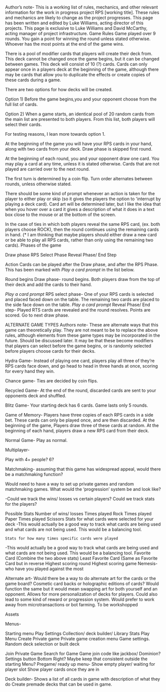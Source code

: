 Author’s note- This is a working list of rules, mechanics, and other relevant information for the work in progress project RPS [working title]. These rules and mechanics are likely to change as the project progresses. This page has been written and edited by Luke Williams, acting director of this projects. This page is exclusive to Luke Williams and David McCarthy, acting manager of project infrastructure.
Game Rules
Game played over 9 rounds.
You gain a point for winning the round unless stated otherwise. 
Whoever has the most points at the end of the game wins. 

There is a pool of modifier cards that players will create their deck from. This deck cannot be changed once the game begins, but it can be changed between games. This deck will consist of 10 (?) cards. Cards can only appear once in a players deck at the beginning of the game, although there may be cards that allow you to duplicate the effects or create copies of these cards during a game. 

There are two options for how decks will be created.

Option 1) Before the game begins,you and your opponent choose from the full list of cards.

Option 2) When a game starts, an identical pool of 20 random cards from the main list are presented to both players. From this list, both players will select their cards. 

For testing reasons, I lean more towards option 1. 

At the beginning of the game you will have your RPS cards in your hand, along with two cards from your deck. Draw phase is skipped first round. 

At the beginning of each round, you and your opponent draw one card. You may play a card at any time, unless it is stated otherwise. Cards that are not played are carried over to the next round. 

The first turn is determined by a coin flip. Turn order alternates between rounds, unless otherwise stated. 

There should be some kind of prompt whenever an action is taken for the player to either play or skip (so it gives the players the option to 'interrupt by playing a deck card). Card art will be determined later, but I like the idea that when you hover over a card it gives a description of what it does in a text box close to the mouse or at the bottom of the screen.  

In the case of ties in which both players reveal the same RPS card, (ex. both players choose ROCK), then the round continues using the remaining cards in hand. (* I am thinking that maybe players should either draw a new card or be able to play all RPS cards, rather than only using the remaining two cards).
Phases of the game 

Draw phase
RPS Select Phase 
Reveal Phase/ End Step 

Action Cards can be played after the Draw phase, and after the RPS Phase. This has been marked with *Play a card prompt* in the list below.

Round begins
Draw phase- round begins. Both players draw from the top of their deck and add the cards to their hand.


*Play a card prompt*
RPS select phase- One of your RPS cards is selected and placed faced down on the table. The remaining two cards are placed to the side face down on the table. 
*Play a card prompt*
Reveal Phase/ End step- Played RTS cards are revealed and the round resolves. Points are scored. Go to next draw phase.



	
ALTERNATE GAME TYPES
Authors note- These are alternate ways that this game can theoretically play. They are not meant to be to replace the above rules, although elements from these game types may be incorporated in the future. Should be discussed later. It may be that these become modifiers that players can select before the game begins, or is randomly selected before players choose cards for their decks. 

Hydra Game- Instead of playing one card, players play all three of they’re RPS cards face down, and go head to head in three hands at once, scoring for every hand they win. 

Chance game- Ties are decided by coin flips. 

Recycled Game- At the end of the round, discarded cards are sent to your opponents deck and shuffled. 

Blitz Game- Your starting deck has 6 cards. Game lasts only 5 rounds. 

Game of Memory- Players have three copies of each RPS cards in a side bet. These cards can only be played once, and are then discarded. At the beginning of the game, Players draw three of these cards at random. At the beginning of each hand, players draw a new RPS card from their deck. 

Normal Game- Play as normal.

Multiplayer- 

Play with 4+ people? 6?

Matchmaking- assuming that this game has widespread appeal, would there be a matchmaking function?

Would need to have a way to set up private games and random matchmaking games. 
What would the ‘progression’ system be and look like? 

-Could we track the wins/ losses vs certain players? Could we track stats for the players? 

Possible Stats
	Number of wins/ losses
	Times played Rock 
	Times played Paper
	Times played Scissors
	Stats for what cards were selected for your deck
-This would actually be a good way to track what cards are being used and what cards are not being used. This would be a balancing tool. 

	Stats for how many times specific cards were played 
-This would actually be a good way to track what cards are being used and what cards are not being used. This would be a balancing tool. 
	Favorite Card (Combine the two above stats) 
	Least Favorite Card (Same as Favorite Card but in reverse
 	Highest scoring round
	Highest scoring game
	Nemesis- who have you played against the most
 	

Alternate art- 
	Would there be a way to do alternate art for the cards or the game board? Cosmetic card backs or holographic editions of cards? Would function the same but it would mean swapping art for both yourself and an opponent. Allows for more personalization of decks for players. Could also lead to some kind of reward or  progression system. Would prefer to work away from microtransactions or bot farming. To be workshopped
 

Assets

Menus- 

Starting menu
Play
Settings
Collection/ deck builder/ Library 
Stats
Play Menu
Create Private game
Private game creation menu
Game settings. 
Random deck selection or built deck 


Join Private Game
Search for Game
Game join code like jackbox/ Dominion? 
Settings button Bottom Right? Maybe keep that consistent outside the starting Menu? 
Pregame/ ready up menu-
Show empty player/ waiting for player slot
Show player cards once they are in 

Deck builder- 
Shows a list of all cards in game with description of what they do 
Create premade decks that can be used in game. 
